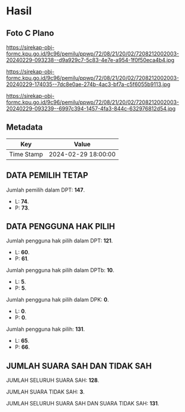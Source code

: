 # Hasil

## Foto C Plano

https://sirekap-obj-formc.kpu.go.id/9c96/pemilu/ppwp/72/08/21/20/02/7208212002003-20240229-093238--d9a929c7-5c83-4e7e-a954-1f0f50eca4b4.jpg

https://sirekap-obj-formc.kpu.go.id/9c96/pemilu/ppwp/72/08/21/20/02/7208212002003-20240229-174035--7dc8e0ae-274b-4ac3-bf7a-c5f6055b9113.jpg

https://sirekap-obj-formc.kpu.go.id/9c96/pemilu/ppwp/72/08/21/20/02/7208212002003-20240229-093239--6997c394-1457-4fa3-844c-632976812d54.jpg


## Metadata

| Key        | Value               |
| ---------- | ------------------- |
| Time Stamp | 2024-02-29 18:00:00 |


## DATA PEMILIH TETAP

Jumlah pemilih dalam DPT: **147**.
 * L: **74**.
 * P: **73**.

## DATA PENGGUNA HAK PILIH

Jumlah pengguna hak pilih dalam DPT: **121**.
 * L: **60**.
 * P: **61**.

Jumlah pengguna hak pilih dalam DPTb: **10**.
 * L: **5**.
 * P: **5**.

Jumlah pengguna hak pilih dalam DPK: **0**.
 * L: **0**.
 * P: **0**.

Jumlah pengguna hak pilih: **131**.
 * L: **65**.
 * P: **66**.

## JUMLAH SUARA SAH DAN TIDAK SAH

JUMLAH SELURUH SUARA SAH: **128**.

JUMLAH SUARA TIDAK SAH: **3**.

JUMLAH SELURUH SUARA SAH DAN SUARA TIDAK SAH: **131**.


